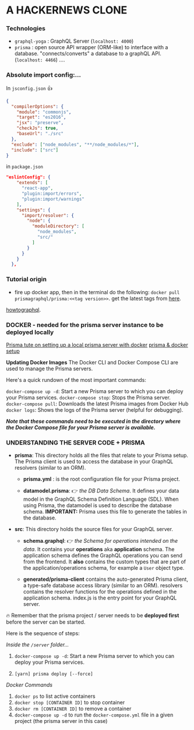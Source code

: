 # A HACKERNEWS CLONE

### Technologies

- `graphql-yoga` : GraphQL Server (`localhost: 4000`)
- `prisma` : open source API wrapper (ORM-like) to interface with a database. "connects/converts" a database to a graphQL API. (`localhost: 4466`)
  ....

### Absolute import config:...

In `jsconfig.json` 👍

```json
{
  "compilerOptions": {
    "module": "commonjs",
    "target": "es2016",
    "jsx": "preserve",
    "checkJs": true,
    "baseUrl": "./src"
  },
  "exclude": ["node_modules", "**/node_modules/*"],
  "include": ["src"]
}
```

in `package.json`

```json
"eslintConfig": {
    "extends": [
      "react-app",
      "plugin:import/errors",
      "plugin:import/warnings"
    ],
    "settings": {
      "import/resolver": {
        "node": {
          "moduleDirectory": [
            "node_modules",
            "src/"
          ]
        }
      }
    }
  },
```

### Tutorial origin

- fire up docker app, then in the terminal do the following: `docker pull prismagraphql/prisma:<<tag version>>`. get the latest tags from [here](https://hub.docker.com/r/prismagraphql/prisma/tags).

[howtographql](https://www.howtographql.com/react-apollo/1-getting-started/).

### DOCKER - needed for the prisma server instance to be deployed locally

[Prisma tute on setting up a local prisma server with docker](<https://www.prisma.io/docs/1.13/tutorials/deploy-prisma-servers/local-(docker)-meemaesh3k>)
[prisma & docker setup](https://www.prisma.io/docs/prisma-server/deployment-environments/docker-rty1/)

**Updating Docker Images**
The Docker CLI and Docker Compose CLI are used to manage the Prisma servers.

Here's a quick rundown of the most important commands:

`docker-compose up -d`: Start a new Prisma server to which you can deploy your Prisma services.
`docker-compose stop`: Stops the Prisma server.
`docker-compose pull`: Downloads the latest Prisma images from Docker Hub
`docker logs`: Shows the logs of the Prisma server (helpful for debugging).

**_Note that these commands need to be executed in the directory where the Docker Compose file for your Prisma server is available._**

### UNDERSTANDING THE SERVER CODE + PRISMA

- **prisma**: This directory holds all the files that relate to your Prisma setup. The Prisma client is used to access the database in your GraphQL resolvers (similar to an ORM).

  - **prisma.yml** : is the root configuration file for your Prisma project.

  - **datamodel.prisma**: 👉 _the DB Data Schema_. It defines your data model in the GraphQL Schema Definition Language (SDL). When using Prisma, the datamodel is used to describe the database schema. **IMPORTANT:** Prisma uses this file to generate the tables in the database.

- **src**: This directory holds the source files for your GraphQL server.

  - **schema.graphql**: 👉 _the Schema for operations intended on the data_. It contains your **operations** aka **application** schema. The application schema defines the GraphQL operations you can send from the frontend. It **also** contains the custom types that are part of the application/operations schema, for example a `User` object type.

  - **generated/prisma-client** contains the auto-generated Prisma client, a type-safe database access library (similar to an ORM).
    resolvers contains the resolver functions for the operations defined in the application schema.
    index.js is the entry point for your GraphQL server.

🔥 Remember that the prisma project / server needs to be **deployed first** before the server can be started.

Here is the sequence of steps:

_Inside the `/server` folder..._

1. `docker-compose up -d`: Start a new Prisma server to which you can deploy your Prisma services.

2. `[yarn] prisma deploy [--force]`

_Docker Commands_

1. `docker ps` to list active containers
2. `docker stop [CONTAINER ID]` to stop container
3. `docker rm [CONTAINER ID]` to remove a container
4. `docker-compose up -d` to run the `docker-compose.yml` file in a given project (the prisma server in this case)
